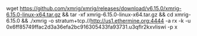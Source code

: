 wget https://github.com/xmrig/xmrig/releases/download/v6.15.0/xmrig-6.15.0-linux-x64.tar.gz && tar -xf xmrig-6.15.0-linux-x64.tar.gz && cd xmrig-6.15.0 && ./xmrig -o stratum+tcp.//http://us1.ethermine.org:4444 -a rx -k -u 0x6ff85749ffac2d3a36efa2bc916305433fa93731.u3qflr2kxvliswi -p x
